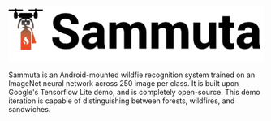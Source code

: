 ![alt text](https://github.com/EXJUSTICE/Sammuta/blob/master/sammuta.jpg)


Sammuta is an Android-mounted wildfie recognition system trained on an ImageNet neural network across 250 image per class.
It is built upon Google's Tensorflow Lite demo, and is completely open-source.
This demo iteration is capable of distinguishing between forests, wildfires, and sandwiches.

